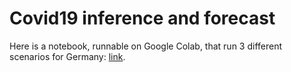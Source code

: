 # Covid19 inference and forecast

Here is a notebook, runnable on Google Colab, that run 3 different scenarios for Germany: [link](https://github.com/Priesemann-Group/covid19_inference_forecast/blob/master/Corona_germany_current_forecast_with3scenarios.ipynb).
